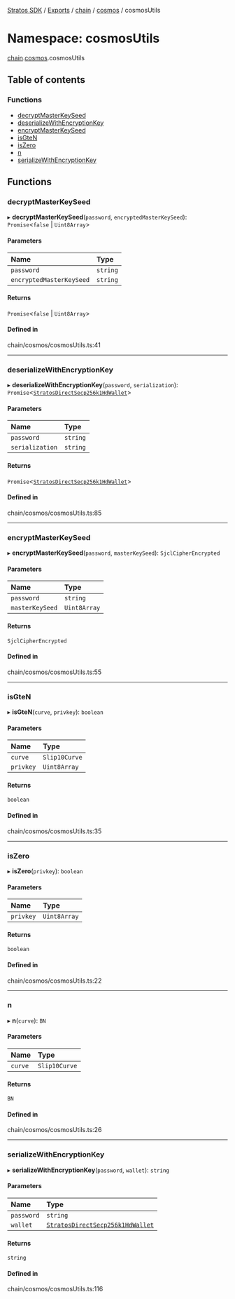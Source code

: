 [Stratos SDK](../README.md) / [Exports](../modules.md) / [chain](chain.md) / [cosmos](chain.cosmos.md) / cosmosUtils

# Namespace: cosmosUtils

[chain](chain.md).[cosmos](chain.cosmos.md).cosmosUtils

## Table of contents

### Functions

- [decryptMasterKeySeed](chain.cosmos.cosmosUtils.md#decryptmasterkeyseed)
- [deserializeWithEncryptionKey](chain.cosmos.cosmosUtils.md#deserializewithencryptionkey)
- [encryptMasterKeySeed](chain.cosmos.cosmosUtils.md#encryptmasterkeyseed)
- [isGteN](chain.cosmos.cosmosUtils.md#isgten)
- [isZero](chain.cosmos.cosmosUtils.md#iszero)
- [n](chain.cosmos.cosmosUtils.md#n)
- [serializeWithEncryptionKey](chain.cosmos.cosmosUtils.md#serializewithencryptionkey)

## Functions

### decryptMasterKeySeed

▸ **decryptMasterKeySeed**(`password`, `encryptedMasterKeySeed`): `Promise`\<``false`` \| `Uint8Array`\>

#### Parameters

| Name | Type |
| :------ | :------ |
| `password` | `string` |
| `encryptedMasterKeySeed` | `string` |

#### Returns

`Promise`\<``false`` \| `Uint8Array`\>

#### Defined in

chain/cosmos/cosmosUtils.ts:41

___

### deserializeWithEncryptionKey

▸ **deserializeWithEncryptionKey**(`password`, `serialization`): `Promise`\<[`StratosDirectSecp256k1HdWallet`](../classes/crypto.protoSigning.StratosDirectSecp256k1HdWallet.StratosDirectSecp256k1HdWallet.md)\>

#### Parameters

| Name | Type |
| :------ | :------ |
| `password` | `string` |
| `serialization` | `string` |

#### Returns

`Promise`\<[`StratosDirectSecp256k1HdWallet`](../classes/crypto.protoSigning.StratosDirectSecp256k1HdWallet.StratosDirectSecp256k1HdWallet.md)\>

#### Defined in

chain/cosmos/cosmosUtils.ts:85

___

### encryptMasterKeySeed

▸ **encryptMasterKeySeed**(`password`, `masterKeySeed`): `SjclCipherEncrypted`

#### Parameters

| Name | Type |
| :------ | :------ |
| `password` | `string` |
| `masterKeySeed` | `Uint8Array` |

#### Returns

`SjclCipherEncrypted`

#### Defined in

chain/cosmos/cosmosUtils.ts:55

___

### isGteN

▸ **isGteN**(`curve`, `privkey`): `boolean`

#### Parameters

| Name | Type |
| :------ | :------ |
| `curve` | `Slip10Curve` |
| `privkey` | `Uint8Array` |

#### Returns

`boolean`

#### Defined in

chain/cosmos/cosmosUtils.ts:35

___

### isZero

▸ **isZero**(`privkey`): `boolean`

#### Parameters

| Name | Type |
| :------ | :------ |
| `privkey` | `Uint8Array` |

#### Returns

`boolean`

#### Defined in

chain/cosmos/cosmosUtils.ts:22

___

### n

▸ **n**(`curve`): `BN`

#### Parameters

| Name | Type |
| :------ | :------ |
| `curve` | `Slip10Curve` |

#### Returns

`BN`

#### Defined in

chain/cosmos/cosmosUtils.ts:26

___

### serializeWithEncryptionKey

▸ **serializeWithEncryptionKey**(`password`, `wallet`): `string`

#### Parameters

| Name | Type |
| :------ | :------ |
| `password` | `string` |
| `wallet` | [`StratosDirectSecp256k1HdWallet`](../classes/crypto.protoSigning.StratosDirectSecp256k1HdWallet.StratosDirectSecp256k1HdWallet.md) |

#### Returns

`string`

#### Defined in

chain/cosmos/cosmosUtils.ts:116
